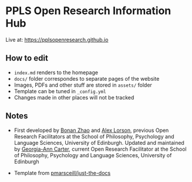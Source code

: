 # PPLS Open Research Information Hub

Live at: <https://pplsopenresearch.github.io>

## How to edit

* `index.md` renders to the homepage
* `docs/` folder correspondes to separate pages of the website
* Images, PDFs and other stuff are stored in `assets/` folder
* Template can be tuned in `_config.yml`
* Changes made in other places will not be tracked

## Notes

* First developed by [Bonan Zhao](https://www.bramleylab.ppls.ed.ac.uk/member/bonan/) and [Alex Lorson](https://alex-lorson.github.io), previous Open Research Facilitators at the School of Philosophy, Psychology and Language Sciences, University of Edinburgh. Updated and maintained by [Georgia-Ann Carter](https://gacarter.github.io/), current Open Research Facilitator at the School of Philosophy, Psychology and Language Sciences, University of Edinburgh

* Template from [pmarsceill/just-the-docs](https://github.com/pmarsceill/just-the-docs)
